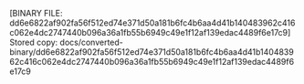 [BINARY FILE: dd6e6822af902fa56f512ed74e371d50a181b6fc4b6aa4d41b140483962c416c062e4dc2747440b096a36a1fb55b6949c49e1f12af139edac4489f6e17c9]
Stored copy: docs/converted-binary/dd6e6822af902fa56f512ed74e371d50a181b6fc4b6aa4d41b140483962c416c062e4dc2747440b096a36a1fb55b6949c49e1f12af139edac4489f6e17c9
